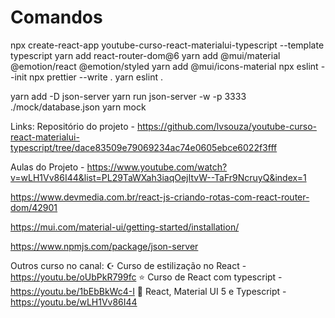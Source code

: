 # Comandos

npx create-react-app youtube-curso-react-materialui-typescript --template typescript
yarn add react-router-dom@6
yarn add @mui/material @emotion/react @emotion/styled
yarn add @mui/icons-material
npx eslint --init
npx prettier --write .
yarn eslint .

yarn add -D json-server
yarn run json-server -w -p 3333 ./mock/database.json
yarn mock

Links:
Repositório do projeto - https://github.com/lvsouza/youtube-curso-react-materialui-typescript/tree/dace83509e79069234ac74e0605ebce6022f3fff

Aulas do Projeto - https://www.youtube.com/watch?v=wLH1Vv86I44&list=PL29TaWXah3iaqOejItvW--TaFr9NcruyQ&index=1

https://www.devmedia.com.br/react-js-criando-rotas-com-react-router-dom/42901

https://mui.com/material-ui/getting-started/installation/

https://www.npmjs.com/package/json-server

Outros curso no canal:
☪️ Curso de estilização no React - https://youtu.be/oUbPkR799fc
⭐️ Curso de React com typescript - https://youtu.be/1bEbBkWc4-I
👑 React, Material UI 5 e Typescript - https://youtu.be/wLH1Vv86I44
